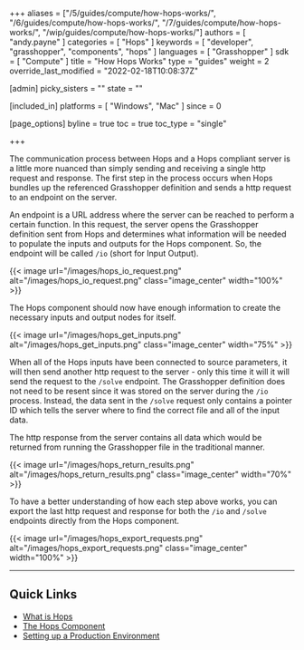 +++
aliases = ["/5/guides/compute/how-hops-works/", "/6/guides/compute/how-hops-works/", "/7/guides/compute/how-hops-works/", "/wip/guides/compute/how-hops-works/"]
authors = [ "andy.payne" ]
categories = [ "Hops" ]
keywords = [ "developer", "grasshopper", "components", "hops" ]
languages = [ "Grasshopper" ]
sdk = [ "Compute" ]
title = "How Hops Works"
type = "guides"
weight = 2
override_last_modified = "2022-02-18T10:08:37Z"

[admin]
picky_sisters = ""
state = ""

[included_in]
platforms = [ "Windows", "Mac" ]
since = 0

[page_options]
byline = true
toc = true
toc_type = "single"

+++

The communication process between Hops and a Hops compliant server is a little more nuanced than simply sending and receiving a single http request and response. The first step in the process occurs when Hops bundles up the referenced Grasshopper definition and sends a http request to an endpoint on the server. 

An endpoint is a URL address where the server can be reached to perform a certain function. In this request, the server opens the Grasshopper definition sent from Hops and determines what information will be needed to populate the inputs and outputs for the Hops component. So, the endpoint will be called `/io` (short for Input Output).

{{< image url="/images/hops_io_request.png" alt="/images/hops_io_request.png" class="image_center" width="100%" >}}

The Hops component should now have enough information to create the necessary inputs and output nodes for itself. 

{{< image url="/images/hops_get_inputs.png" alt="/images/hops_get_inputs.png" class="image_center" width="75%" >}}

When all of the Hops inputs have been connected to source parameters, it will then send another http request to the server - only this time it will it will send the request to the `/solve` endpoint. The Grasshopper definition does not need to be resent since it was stored on the server during the `/io` process. Instead, the data sent in the `/solve` request only contains a pointer ID which tells the server where to find the correct file and all of the input data. 

The http response from the server contains all data which would be returned from running the Grasshopper file in the traditional manner.

{{< image url="/images/hops_return_results.png" alt="/images/hops_return_results.png" class="image_center" width="70%" >}}

To have a better understanding of how each step above works, you can export the last http request and response for both the `/io` and `/solve` endpoints directly from the Hops component.

{{< image url="/images/hops_export_requests.png" alt="/images/hops_export_requests.png" class="image_center" width="100%" >}}

 ---
 
## Quick Links

 - [What is Hops](../what-is-hops)
 - [The Hops Component](../hops-component)
 - [Setting up a Production Environment](../deploy-to-iis)